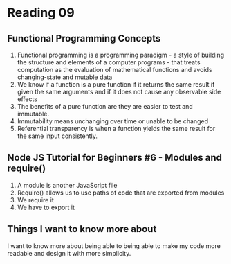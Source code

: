 # Reading 09

## Functional Programming Concepts

1. Functional programming is a programming paradigm - a style of building the structure and elements of a computer programs - that treats computation as the evaluation of mathematical functions and avoids changing-state and mutable data
2. We know if a function is a pure function if it returns the same result if given the same arguments and if it does not cause any observable side effects
3. The benefits of a pure function are they are easier to test and immutable.
4. Immutability means unchanging over time or unable to be changed
5. Referential transparency is when a function yields the same result for the same input consistently.

## Node JS Tutorial for Beginners #6 - Modules and require()

1. A module is another JavaScript file
2. Require() allows us to use paths of code that are exported from modules 
3. We require it
4. We have to export it

## Things I want to know more about

I want to know more about being able to being able to make my code more readable and design it with more simplicity.